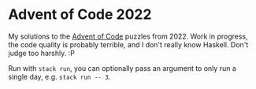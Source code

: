 Advent of Code 2022
===================

My solutions to the [Advent of Code](https://adventofcode.com) puzzles from
2022. Work in progress, the code quality is probably terrible, and I don't
really know Haskell. Don't judge too harshly. :P

Run with `stack run`, you can optionally pass an argument to only run a single
day, e.g. `stack run -- 3`.

